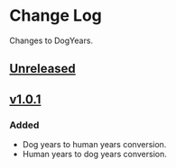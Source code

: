 # Change Log

Changes to DogYears.

## [Unreleased]

## [v1.0.1]
### Added
- Dog years to human years conversion.
- Human years to dog years conversion.

[Unreleased]: https://github.com/Code-ReaQtor/DogYears/compare/v1.0.1...master
[v1.0.1]: https://github.com/Code-ReaQtor/DogYears/releases/tag/1.0.1
